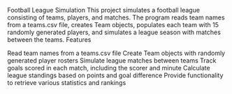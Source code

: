 Football League Simulation
This project simulates a football league consisting of teams, players, and matches. The program reads team names from a teams.csv file, creates Team objects, populates each team with 15 randomly generated players, and simulates a league season with matches between the teams.
Features

Read team names from a teams.csv file
Create Team objects with randomly generated player rosters
Simulate league matches between teams
Track goals scored in each match, including the scorer and minute
Calculate league standings based on points and goal difference
Provide functionality to retrieve various statistics and rankings
